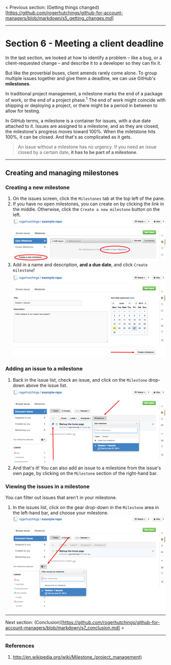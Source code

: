 < Previous section: (Getting things changed)[https://github.com/rogerhutchings/github-for-account-managers/blob/markdown/s5_getting_changes.md]

---

# Section 6 - Meeting a client deadline

In the last section, we looked at how to identify a problem &ndash; like a bug, or a client-requested change &ndash; and describe it to a developer so they can fix it.

But like the proverbial buses, client amends rarely come alone. To group multiple issues together and give them a deadline, we can use GitHub's __milestones__.

In traditional project management, a milestone marks the end of a package of work, or the end of a project phase.<sup>1</sup> The end of work might coincide with shipping or deploying a project, or there might be a period in between to allow for testing.

In GitHub terms, a milestone is a container for issues, with a due date attached to it. Issues are assigned to a milestone, and as they are closed, the milestone's progress moves toward 100%. When the miletstone hits 100%, it can be closed. And that's as complicated as it gets.

> An issue without a milestone has no urgency. If you need an issue closed by a certain date, __it has to be part of a milestone__.

---

## Creating and managing milestones

### Creating a new milestone

1. On the issues screen, click the `Milestones` tab at the top left of the pane.
2. If you have no open milestones, you can create on by clicking the link in the middle. Otherwise, click the `Create a new milestone` button on the left.
    ![](https://raw.githubusercontent.com/rogerhutchings/github-for-account-managers/section-6/images/s6_1.png)
3. Add in a name and description, __and a due date__, and click `Create milestone`!
    ![](https://raw.githubusercontent.com/rogerhutchings/github-for-account-managers/section-6/images/s6_2.png)

### Adding an issue to a milestone

1. Back in the issue list, check an issue, and click on the `Milestone` drop-down above the issue list.
    ![](https://raw.githubusercontent.com/rogerhutchings/github-for-account-managers/section-6/images/s6_3.png)
2. And that's it! You can also add an issue to a milestone from the issue's own page, by clicking on the `Milestone` section of the right-hand bar.

### Viewing the issues in a milestone

You can filter out issues that aren't in your milestone.

1. In the issues list, click on the gear drop-down in the `Milestone` area in the left-hand bar, and choose your milestone.
    ![](https://raw.githubusercontent.com/rogerhutchings/github-for-account-managers/section-6/images/s6_4.png)

---

Next section: (Conclusion)[https://github.com/rogerhutchings/github-for-account-managers/blob/markdown/s7_conclusion.md] >

---

### References
1. http://en.wikipedia.org/wiki/Milestone_(project_management)
